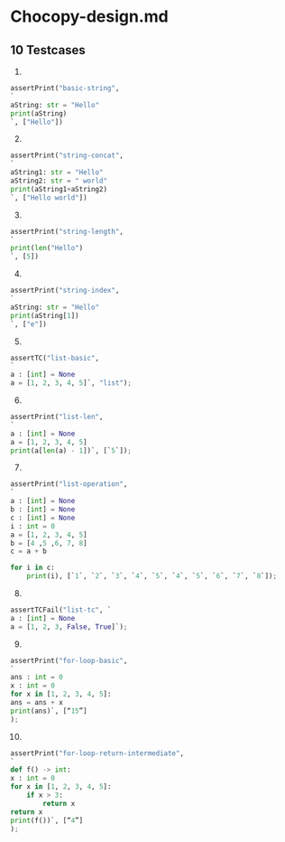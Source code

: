 # Chocopy-design.md

## 10 Testcases

1. 

```python
assertPrint("basic-string",
`
aString: str = "Hello"
print(aString)       
`, ["Hello"])

```

2. 

```python
assertPrint("string-concat",
`
aString1: str = "Hello"
aString2: str = " world"
print(aString1+aString2)
`, ["Hello world"])

```

3. 

```python
assertPrint("string-length",
`
print(len("Hello")
`, [5])
```

4. 

```python
assertPrint("string-index",
`
aString: str = "Hello"
print(aString[1])
`, ["e"])
```

5. 

```python
assertTC("list-basic", 
`
a : [int] = None
a = [1, 2, 3, 4, 5]`, "list");
```

6. 

```python
assertPrint("list-len",
`
a : [int] = None
a = [1, 2, 3, 4, 5]
print(a[len(a) - 1])`, [`5`]);
```
7. 

```python
assertPrint("list-operation",
`
a : [int] = None
b : [int] = None
c : [int] = None
i : int = 0
a = [1, 2, 3, 4, 5]
b = [4 ,5 ,6, 7, 8]
c = a + b

for i in c:
    print(i), [`1`, `2`, `3`, `4`, `5`, `4`, `5`, `6`, `7`, `8`]);
```

8. 

```python
assertTCFail("list-tc", `
a : [int] = None
a = [1, 2, 3, False, True]`);
```

9. 

```python
assertPrint("for-loop-basic",
`
ans : int = 0
x : int = 0
for x in [1, 2, 3, 4, 5]:
ans = ans + x
print(ans)`, [“15”]
);
```

10. 

```python
assertPrint("for-loop-return-intermediate",
`
def f() -> int:
x : int = 0
for x in [1, 2, 3, 4, 5]:
	if x > 3:
		return x
return x
print(f())`, [“4”]
);
```

